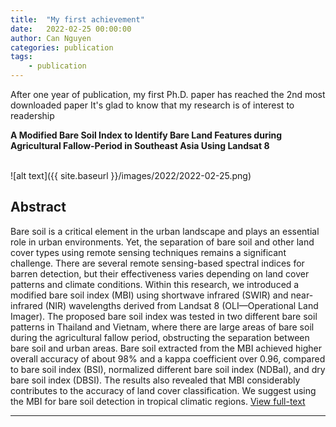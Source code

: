 ```yaml
---
title:  "My first achievement"
date:   2022-02-25 00:00:00
author: Can Nguyen
categories: publication
tags: 
    - publication
---
```


After one year of publication, my first Ph.D. paper has reached the 2nd most downloaded paper 
It's glad to know that my research is of interest to readership

<b>A Modified Bare Soil Index to Identify Bare Land Features during Agricultural Fallow-Period in Southeast Asia Using Landsat 8</b>

<br>
![alt text]({{ site.baseurl }}/images/2022/2022-02-25.png)


## Abstract
Bare soil is a critical element in the urban landscape and plays an essential role in urban environments. Yet, the separation of bare soil and other land cover types using remote sensing techniques remains a significant challenge. There are several remote sensing-based spectral indices for barren detection, but their effectiveness varies depending on land cover patterns and climate conditions. Within this research, we introduced a modified bare soil index (MBI) using shortwave infrared (SWIR) and near-infrared (NIR) wavelengths derived from Landsat 8 (OLI—Operational Land Imager). The proposed bare soil index was tested in two different bare soil patterns in Thailand and Vietnam, where there are large areas of bare soil during the agricultural fallow period, obstructing the separation between bare soil and urban areas. Bare soil extracted from the MBI achieved higher overall accuracy of about 98% and a kappa coefficient over 0.96, compared to bare soil index (BSI), normalized different bare soil index (NDBaI), and dry bare soil index (DBSI). The results also revealed that MBI considerably contributes to the accuracy of land cover classification. We suggest using the MBI for bare soil detection in tropical climatic regions. <a href="https://www.mdpi.com/2073-445X/10/3/231"> View full-text </a>

<hr>